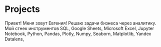 # Projects
Привет! Меня зовут Евгения! Решаю задачи бизнеса через аналитику. 
Мой стнек инструментов SQL, Google Sheets, Microsoft Excel, Jupyter Notebook, Python, Pandas, Plotly, Numpy, Seaborn, Matplotlib, Yandex Datalens, 
